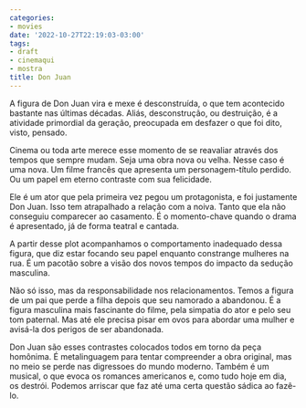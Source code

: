 ```yaml
---
categories:
- movies
date: '2022-10-27T22:19:03-03:00'
tags:
- draft
- cinemaqui
- mostra
title: Don Juan
---
```


A figura de Don Juan vira e mexe é desconstruída, o que tem acontecido bastante nas últimas décadas. Aliás, desconstrução, ou destruição, é a atividade primordial da geração, preocupada em desfazer o que foi dito, visto, pensado.

Cinema ou toda arte merece esse momento de se reavaliar através dos tempos que sempre mudam. Seja uma obra nova ou velha. Nesse caso é uma nova. Um filme francês que apresenta um personagem-título perdido. Ou um papel em eterno contraste com sua felicidade.

Ele é um ator que pela primeira vez pegou um protagonista, e foi justamente Don Juan. Isso tem atrapalhado a relação com a noiva. Tanto que ela não conseguiu comparecer ao casamento. É o momento-chave quando o drama é apresentado, já de forma teatral e cantada.

A partir desse plot acompanhamos o comportamento inadequado dessa figura, que diz estar focando seu papel enquanto constrange mulheres na rua. É um pacotão sobre a visão dos novos tempos do impacto da sedução masculina.

Não só isso, mas da responsabilidade nos relacionamentos. Temos a figura de um pai que perde a filha depois que seu namorado a abandonou. É a figura masculina mais fascinante do filme, pela simpatia do ator e pelo seu tom paternal. Mas até ele precisa pisar em ovos para abordar uma mulher e avisá-la dos perigos de ser abandonada.

Don Juan são esses contrastes colocados todos em torno da peça homônima. É metalinguagem para tentar compreender a obra original, mas no meio se perde nas digressoes do mundo moderno. Também é um musical, o que evoca os romances americanos e, como tudo hoje em dia, os destrói. Podemos arriscar que faz até uma certa questão sádica ao fazê-lo.
